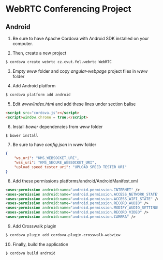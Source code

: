 WebRTC Conferencing Project
=========================

Android
-----------

1. Be sure to have Apache Cordova with Android SDK installed on your computer.

2. Then, create a new project

  ```bash
  $ cordova create webrtc cz.cvut.fel.webrtc WebRTC
  ```

3. Empty *www* folder and copy *angular-webpage* project files in *www* folder

4. Add Android platform

  ```bash
  $ cordova platform add android
  ```

5. Edit *www/index.html* and add these lines under section balise

  ```html
  <script src="cordova.js"></script>
  <script>window.chrome = true;</script>
  ```

6. Install *bower* dependencies from *www* folder
  
  ```bash
  $ bower install
  ```

7. Be sure to have *config.json* in *www* folder

  ```json
  {
      "ws_uri": "KMS_WEBSOCKET_URI",
      "wss_uri": "KMS_SECURE_WEBSOCKET_URI",
      "upload_speed_tester_uri": "UPLOAD_SPEED_TESTER_URI"
  }
  ```

8. Add these permissions platforms/android/AndroidManifest.xml

  ```xml
  <uses-permission android:name="android.permission.INTERNET" />
  <uses-permission android:name="android.permission.ACCESS_NETWORK_STATE" />
  <uses-permission android:name="android.permission.ACCESS_WIFI_STATE" />
  <uses-permission android:name="android.permission.RECORD_AUDIO" />
  <uses-permission android:name="android.permission.MODIFY_AUDIO_SETTINGS" />
  <uses-permission android:name="android.permission.RECORD_VIDEO" />
  <uses-permission android:name="android.permission.CAMERA" />
  ```

9. Add Crosswalk plugin

  ```bash
  $ cordova plugin add cordova-plugin-crosswalk-webview
  ```

10. Finally, build the application

  ```bash
  $ cordova build android
  ```
